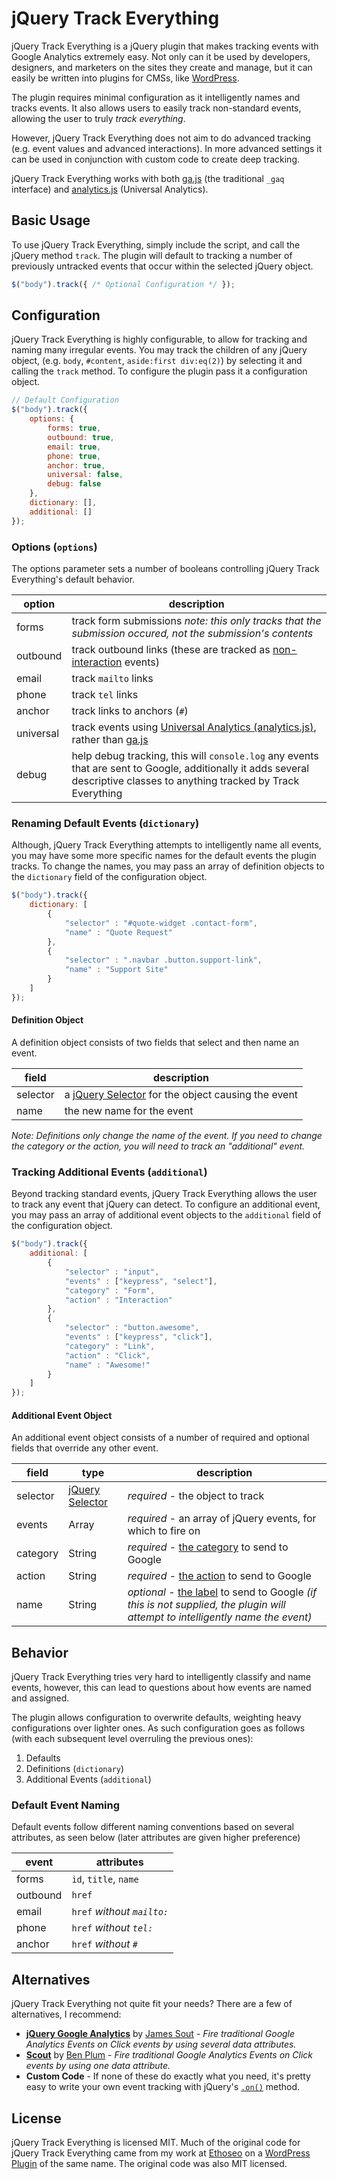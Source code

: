 # jQuery Track Everything
jQuery Track Everything is a jQuery plugin that makes tracking events with Google Analytics extremely easy. Not only can it be used by developers, designers, and marketers on the sites they create and manage, but it can easily be written into plugins for CMSs, like [WordPress](https://github.com/ethoseo/track-everything).

The plugin requires minimal configuration as it intelligently names and tracks events. It also allows users to easily track non-standard events, allowing the user to truly _track everything_. 

However, jQuery Track Everything does not aim to do advanced tracking (e.g. event values and advanced interactions). In more advanced settings it can be used in conjunction with custom code to create deep tracking.

jQuery Track Everything works with both [ga.js](https://developers.google.com/analytics/devguides/collection/gajs/) (the traditional `_gaq` interface) and [analytics.js](https://support.google.com/analytics/answer/2790010?hl=en) (Universal Analytics).

## Basic Usage
To use jQuery Track Everything, simply include the script, and call the jQuery method `track`. The plugin will default to tracking a number of previously untracked events that occur within the selected jQuery object.

```js
$("body").track({ /* Optional Configuration */ });
```

## Configuration
jQuery Track Everything is highly configurable, to allow for tracking and naming many irregular events. You may track the children of any jQuery object, (e.g. `body`, `#content`, `aside:first div:eq(2)`) by selecting it and calling the `track` method. To configure the plugin pass it a configuration object.

```js
// Default Configuration
$("body").track({
	options: {
		forms: true,
		outbound: true,
		email: true,
		phone: true,
		anchor: true,
		universal: false,
		debug: false
	},
	dictionary: [],
	additional: []
});
```
### Options (`options`)
The options parameter sets a number of booleans controlling jQuery Track Everything's default behavior.

|  option   | description                                       |
|-----------|---------------------------------------------------|
| forms     | track form submissions _note: this only tracks that the submission occured, not the submission's contents_ |
| outbound  | track outbound links (these are tracked as [non-interaction](https://developers.google.com/analytics/devguides/collection/gajs/eventTrackerGuide#non-interaction) events) |
| email     | track `mailto` links                              |
| phone     | track `tel` links                                 |
| anchor    | track links to anchors (`#`)                      |
| universal | track events using [Universal Analytics (analytics.js)](https://support.google.com/analytics/answer/2790010?hl=en), rather than [ga.js](https://developers.google.com/analytics/devguides/collection/gajs/) |
| debug     | help debug tracking, this will `console.log` any events that are sent to Google, additionally it adds several descriptive classes to anything tracked by Track Everything                                             |

### Renaming Default Events (`dictionary`)
Although, jQuery Track Everything attempts to intelligently name all events, you may have some more specific names for the default events the plugin tracks. To change the names, you may pass an array of definition objects to the `dictionary` field of the configuration object.

```js
$("body").track({
	dictionary: [
		{
			"selector" : "#quote-widget .contact-form",
			"name" : "Quote Request"
		},
		{
			"selector" : ".navbar .button.support-link",
			"name" : "Support Site"
		}
	]
});
```

#### Definition Object
A definition object consists of two fields that select and then name an event.

| field    | description                                        |
| -------- | -------------------------------------------------- |
| selector | a [jQuery Selector](http://api.jquery.com/category/selectors/) for the object causing the event |
| name     | the new name for the event                         |

_Note: Definitions only change the name of the event. If you need to change the category or the action, you will need to track an "additional" event._

### Tracking Additional Events (`additional`)
Beyond tracking standard events, jQuery Track Everything allows the user to track any event that jQuery can detect. To configure an additional event, you may pass an array of additional event objects to the `additional` field of the configuration object.

```js
$("body").track({
	additional: [
		{
			"selector" : "input",
			"events" : ["keypress", "select"],
			"category" : "Form",
			"action" : "Interaction"
		},
		{
			"selector" : "button.awesome",
			"events" : ["keypress", "click"],
			"category" : "Link",
			"action" : "Click",
			"name" : "Awesome!"
		}
	]
});
```

#### Additional Event Object
An additional event object consists of a number of required and optional fields that override any other event.

| field    | type   | description |
| -------- | ------ | -------- |
| selector | [jQuery Selector](http://api.jquery.com/category/selectors/) | _required_ - the object to track |
| events   | Array  | _required_ - an array of jQuery events, for which to fire on |
| category | String | _required_ - [the category](https://developers.google.com/analytics/devguides/collection/gajs/eventTrackerGuide#Categories) to send to Google |
| action   | String | _required_ - [the action](https://developers.google.com/analytics/devguides/collection/gajs/eventTrackerGuide#Actions) to send to Google |
| name     | String | _optional_ - [the label](https://developers.google.com/analytics/devguides/collection/gajs/eventTrackerGuide#Labels) to send to Google _(if this is not supplied, the plugin will attempt to intelligently name the event)_ |

## Behavior
jQuery Track Everything tries very hard to intelligently classify and name events, however, this can lead to questions about how events are named and assigned.

The plugin allows configuration to overwrite defaults, weighting heavy configurations over lighter ones. As such configuration goes as follows (with each subsequent level overruling the previous ones):

1. Defaults
2. Definitions (`dictionary`)
3. Additional Events (`additional`)

### Default Event Naming
Default events follow different naming conventions based on several attributes, as seen below (later attributes are given higher preference)

| event     | attributes                  |
|-----------|-----------------------------|
| forms     | `id`, `title`, `name`       |
| outbound  | `href`                      |
| email     | `href` _without `mailto:`_  |
| phone     | `href` _without `tel:`_     |
| anchor    | `href` _without `#`_        |

## Alternatives
jQuery Track Everything not quite fit your needs? There are a few of alternatives, I recommend:

- **[jQuery Google Analytics](https://github.com/JimBobSquarePants/jQuery-Google-Analytics)** by [James Sout](https://github.com/JimBobSquarePants) - _Fire traditional Google Analytics Events on Click events by using several data attributes._
- **[Scout](http://www.benplum.com/projects/scout/)** by [Ben Plum](https://github.com/benplum) - _Fire traditional Google Analytics Events on Click events by using one data attribute._
- **Custom Code** - If none of these do exactly what you need, it's pretty easy to write your own event tracking with jQuery's [`.on()`](http://api.jquery.com/on/) method.

## License
jQuery Track Everything is licensed MIT. Much of the original code for jQuery Track Everything came from my work at [Ethoseo](http://ethoseo.com/) on a [WordPress Plugin](https://github.com/ethoseo/track-everything) of the same name. The original code was also MIT licensed.
